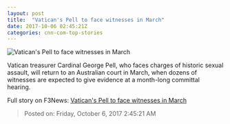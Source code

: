 ```yaml
---
layout: post
title:  "Vatican's Pell to face witnesses in March"
date: 2017-10-06 02:45:21Z
categories: cnn-com-top-stories
---
```


![Vatican's Pell to face witnesses in March](http://i2.cdn.cnn.com/cnnnext/dam/assets/171006080950-01-pell-october-trial-super-tease.jpg)

Vatican treasurer Cardinal George Pell, who faces charges of historic sexual assault, will return to an Australian court in March, when dozens of witnesses are expected to give evidence at a month-long committal hearing.


Full story on F3News: [Vatican's Pell to face witnesses in March](http://www.f3nws.com/n/HhqekH)

> Posted on: Friday, October 6, 2017 2:45:21 AM
